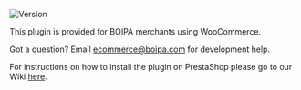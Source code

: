 ![Version](https://img.shields.io/badge/version-1.1.0-informational)

This plugin is provided for BOIPA merchants using WooCommerce.

Got a question? Email ecommerce@boipa.com for development help.

For instructions on how to install the plugin on PrestaShop please go to our Wiki [here](https://github.com/BOIPA/WooCommerce_plugin/wiki/Installation-of-BOIPA-Plugin-for-WooCommerce).